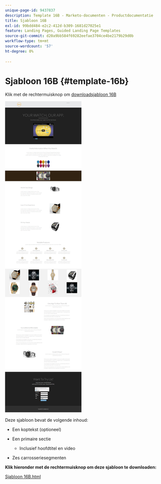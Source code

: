 ```yaml
---
unique-page-id: 9437837
description: Template 16B - Marketo-documenten - Productdocumentatie
title: Sjabloon 16B
exl-id: 99bdd484-e2c2-412d-b309-1681d27025e1
feature: Landing Pages, Guided Landing Page Templates
source-git-commit: d20a9bb584f69282eefae3704ce4be2179b29d0b
workflow-type: tm+mt
source-wordcount: '57'
ht-degree: 0%

---
```


# Sjabloon 16B {#template-16b}

Klik met de rechtermuisknop om [downloadsjabloon 16B](https://experienceleague.adobe.com/landing/marketo/lp-templates/template-16b.html?lang=nl-NL)

![](assets/image2015-8-14-11-3a2-3a51.png)

Deze sjabloon bevat de volgende inhoud:

* Een koptekst (optioneel)
* Een primaire sectie

   * Inclusief hoofdtitel en video

* Zes carrosseriesegmenten

**Klik hieronder met de rechtermuisknop om deze sjabloon te downloaden:**

[Sjabloon 16B.html](https://experienceleague.adobe.com/landing/marketo/lp-templates/template-16b.html?lang=nl-NL)
